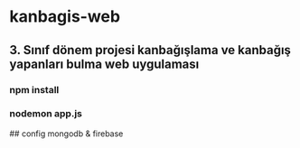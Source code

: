 # kanbagis-web
## 3. Sınıf dönem projesi kanbağışlama ve kanbağış yapanları bulma web uygulaması

### npm install
### nodemon app.js
## config mongodb & firebase
